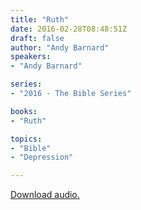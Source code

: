 ```yaml
---
title: "Ruth"
date: 2016-02-28T08:48:51Z
draft: false
author: "Andy Barnard"
speakers:
- "Andy Barnard"

series:
- "2016 - The Bible Series"

books:
- "Ruth"

topics:
- "Bible"
- "Depression"

---
```

[Download audio.](https://s3-eu-west-1.amazonaws.com/renownchurch/sermons/2016/02/2016-02-28_Ruth.mp3)